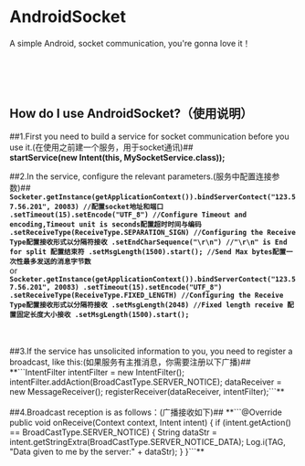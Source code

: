 # AndroidSocket
A simple Android, socket communication, you're gonna love it！<br><br><br><br><br>


How do I use AndroidSocket?（使用说明）<br>
-----
##1.First you need to build a service for socket communication before you use it.(在使用之前建一个服务，用于socket通讯)##
    <br>**startService(new Intent(this, MySocketService.class));**<br>

##2.In the service, configure the relevant parameters.(服务中配置连接参数)##
    **```Socketer.getInstance(getApplicationContext()).bindServerContect("123.57.56.201", 20083) //配置socket地址和端口
                .setTimeout(15).setEncode("UTF_8") //Configure Timeout and encoding,Timeout unit is seconds配置超时时间与编码
                .setReceiveType(ReceiveType.SEPARATION_SIGN) //Configuring the Receive Type配置接收形式以分隔符接收
                .setEndCharSequence("\r\n") //"\r\n" is End for split 配置结束符
                .setMsgLength(1500).start(); //Send Max bytes配置一次性最多发送的消息字节数```**
     <br>or<br>
     **```Socketer.getInstance(getApplicationContext()).bindServerContect("123.57.56.201", 20083)
                .setTimeout(15).setEncode("UTF_8")
                .setReceiveType(ReceiveType.FIXED_LENGTH) //Configuring the Receive Type配置接收形式以分隔符接收
                .setMsgLength(2048) //Fixed length receive 配置固定长度大小接收
                .setMsgLength(1500).start();```**

<br>
<br>
##3.If the service has unsolicited information to you, you need to register a broadcast, like this:(如果服务有主推消息，你需要注册以下广播)##
**```IntentFilter intentFilter = new IntentFilter();
           intentFilter.addAction(BroadCastType.SERVER_NOTICE);
           dataReceiver = new MessageReceiver();
           registerReceiver(dataReceiver, intentFilter);```**
<br>
<br>
##4.Broadcast reception is as follows：(广播接收如下)##
**```@Override
              public void onReceive(Context context, Intent intent) {
                  if (intent.getAction() == BroadCastType.SERVER_NOTICE) {
                      String dataStr = intent.getStringExtra(BroadCastType.SERVER_NOTICE_DATA);
                      Log.i(TAG, "Data given to me by the server:" + dataStr);
                  }
              }```**<br>
